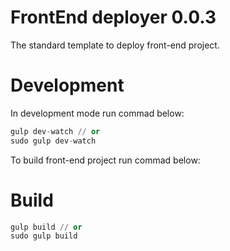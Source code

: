 # FrontEnd deployer 0.0.3
The standard template to deploy front-end project.

# Development
In development mode run commad below:
```python
gulp dev-watch // or
sudo gulp dev-watch
```

To build front-end project run commad below:
# Build
```python
gulp build // or
sudo gulp build
```
